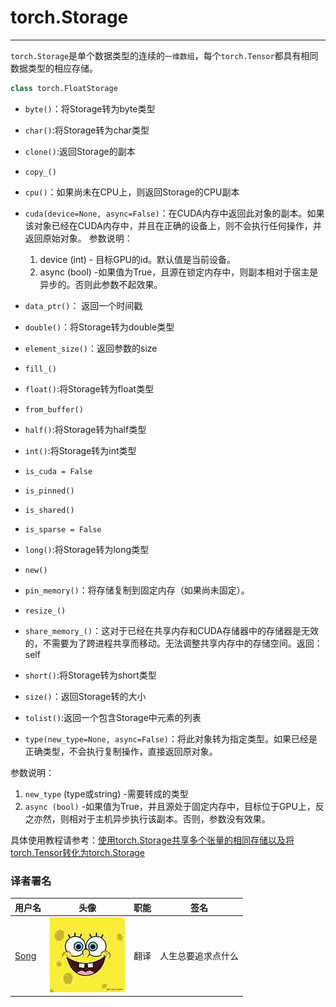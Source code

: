 

# torch.Storage

* * *

`torch.Storage`是单个数据类型的连续的`一维数组`，每个`torch.Tensor`都具有相同数据类型的相应存储。

```py
class torch.FloatStorage
```

*   `byte()`：将Storage转为byte类型
*   `char()`:将Storage转为char类型
*   `clone()`:返回Storage的副本
*   `copy_()`
*   `cpu()`：如果尚未在CPU上，则返回Storage的CPU副本
*   `cuda(device=None, async=False)`：在CUDA内存中返回此对象的副本。如果该对象已经在CUDA内存中，并且在正确的设备上，则不会执行任何操作，并返回原始对象。 参数说明：

    1.  device (int) - 目标GPU的id。默认值是当前设备。
    2.  async (bool) -如果值为True，且源在锁定内存中，则副本相对于宿主是异步的。否则此参数不起效果。
*   `data_ptr()`： 返回一个时间戳
*   `double()`：将Storage转为double类型
*   `element_size()`：返回参数的size
*   `fill_()`
*   `float()`:将Storage转为float类型
*   `from_buffer()`
*   `half()`:将Storage转为half类型
*   `int()`:将Storage转为int类型
*   `is_cuda = False`
*   `is_pinned()`
*   `is_shared()`
*   `is_sparse = False`
*   `long()`:将Storage转为long类型
*   `new()`
*   `pin_memory()`：将存储复制到固定内存（如果尚未固定）。
*   `resize_()`
*   `share_memory_()`：这对于已经在共享内存和CUDA存储器中的存储器是无效的，不需要为了跨进程共享而移动。无法调整共享内存中的存储空间。返回：self
*   `short()`:将Storage转为short类型
*   `size()`：返回Storage转的大小
*   `tolist()`:返回一个包含Storage中元素的列表
*   `type(new_type=None, async=False)`：将此对象转为指定类型。如果已经是正确类型，不会执行复制操作，直接返回原对象。

参数说明：

1.  `new_type` (type或string) -需要转成的类型
2.  `async (bool)` -如果值为True，并且源处于固定内存中，目标位于GPU上，反之亦然，则相对于主机异步执行该副本。否则，参数没有效果。

具体使用教程请参考：[使用torch.Storage共享多个张量的相同存储以及将torch.Tensor转化为torch.Storage](https://ptorch.com/news/52.html)

### 译者署名

| 用户名 | 头像 | 职能 | 签名 |
| --- | --- | --- | --- |
| [Song](https://ptorch.com) | ![](img/2018033000352689884.jpeg) | 翻译 | 人生总要追求点什么 |

